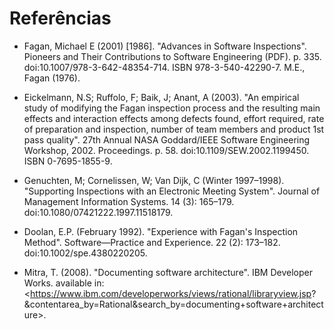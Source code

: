 # Referências

* Fagan, Michael E (2001) [1986]. "Advances in Software Inspections". Pioneers and Their Contributions to Software Engineering (PDF). p. 335. doi:10.1007/978-3-642-48354-714. ISBN 978-3-540-42290-7.
M.E., Fagan (1976).

* Eickelmann, N.S; Ruffolo, F; Baik, J; Anant, A (2003). "An empirical study of modifying the Fagan inspection process and the resulting main effects and interaction effects among defects found, effort required, rate of preparation and inspection, number of team members and product 1st pass quality". 27th Annual NASA Goddard/IEEE Software Engineering Workshop, 2002. Proceedings. p. 58. doi:10.1109/SEW.2002.1199450. ISBN 0-7695-1855-9.

* Genuchten, M; Cornelissen, W; Van Dijk, C (Winter 1997–1998). "Supporting Inspections with an Electronic Meeting System". Journal of Management Information Systems. 14 (3): 165–179. doi:10.1080/07421222.1997.11518179.

* Doolan, E.P. (February 1992). "Experience with Fagan's Inspection Method". Software—Practice and Experience. 22 (2): 173–182. doi:10.1002/spe.4380220205.

* Mitra, T. (2008). "Documenting software architecture". IBM Developer Works. available in: <https://www.ibm.com/developerworks/views/rational/libraryview.jsp?
\&contentarea\_by=Rational\&search\_by=documenting+software+architecture>.

